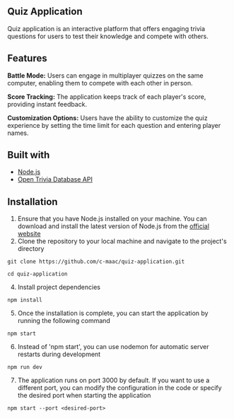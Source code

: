 ## Quiz Application
Quiz application is an interactive platform that offers engaging trivia questions for users to test their knowledge and compete with others.

## Features
**Battle Mode:** Users can engage in multiplayer quizzes on the same computer, enabling them to compete with each other in person.

**Score Tracking:** The application keeps track of each player's score, providing instant feedback.

**Customization Options:** Users have the ability to customize the quiz experience by setting the time limit for each question and entering player names.

## Built with

- [Node.js](https://nodejs.org)
- [Open Trivia Database API](https://opentdb.com/api_config.php)

## Installation

1. Ensure that you have Node.js installed on your machine. You can download and install the latest version of Node.js from the [official website](https://nodejs.org)
2. Clone the repository to your local machine and navigate to the project's directory
```
git clone https://github.com/c-maac/quiz-application.git

cd quiz-application
```
4. Install project dependencies
```
npm install
```
5. Once the installation is complete, you can start the application by running the following command
```
npm start
```
6. Instead of 'npm start', you can use nodemon for automatic server restarts during development
```
npm run dev
```

7. The application runs on port 3000 by default. If you want to use a different port, you can modify the configuration in the code or specify the desired port when starting the application
```
npm start --port <desired-port>
```
